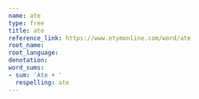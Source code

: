 ```yaml
---
name: ate
type: free
title: ate
reference_link: https://www.etymonline.com/word/ate
root_name: 
root_language: 
denotation: 
word_sums:
- sum: 'Ate + '
  respelling: ate
---
```

